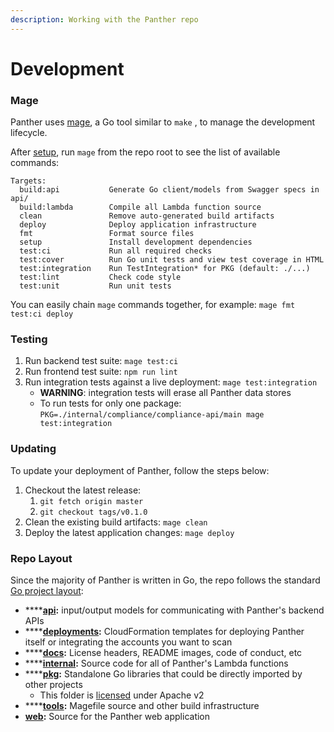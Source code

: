 ```yaml
---
description: Working with the Panther repo
---
```


# Development

### Mage

Panther uses [mage](https://magefile.org/), a Go tool similar to `make` , to manage the development lifecycle.

After [setup](quick-start.md#steps), run `mage` from the repo root to see the list of available commands:

```text
Targets:
  build:api           Generate Go client/models from Swagger specs in api/
  build:lambda        Compile all Lambda function source
  clean               Remove auto-generated build artifacts
  deploy              Deploy application infrastructure
  fmt                 Format source files
  setup               Install development dependencies
  test:ci             Run all required checks
  test:cover          Run Go unit tests and view test coverage in HTML
  test:integration    Run TestIntegration* for PKG (default: ./...)
  test:lint           Check code style
  test:unit           Run unit tests
```

You can easily chain `mage` commands together, for example: `mage fmt test:ci deploy`

### Testing

1. Run backend test suite: `mage test:ci`
2. Run frontend test suite: `npm run lint`
3. Run integration tests against a live deployment: `mage test:integration`
   - **WARNING**: integration tests will erase all Panther data stores
   - To run tests for only one package: `PKG=./internal/compliance/compliance-api/main mage test:integration`

### Updating

To update your deployment of Panther, follow the steps below:

1. Checkout the latest release:
   1. `git fetch origin master`
   2. `git checkout tags/v0.1.0`
2. Clean the existing build artifacts: `mage clean`
3. Deploy the latest application changes: `mage deploy`

### Repo Layout

Since the majority of Panther is written in Go, the repo follows the standard [Go project layout](https://github.com/golang-standards/project-layout):

- \*\*\*\*[**api**](https://github.com/panther-labs/panther/tree/master/api)**:** input/output models for communicating with Panther's backend APIs
- \*\*\*\*[**deployments**](https://github.com/panther-labs/panther/tree/master/deployments)**:** CloudFormation templates for deploying Panther itself or integrating the accounts you want to scan
- \*\*\*\*[**docs**](https://github.com/panther-labs/panther/tree/master/docs)**:** License headers, README images, code of conduct, etc
- \*\*\*\*[**internal**](https://github.com/panther-labs/panther/tree/master/internal)**:** Source code for all of Panther's Lambda functions
- \*\*\*\*[**pkg**](https://github.com/panther-labs/panther/tree/master/pkg)**:** Standalone Go libraries that could be directly imported by other projects
  - This folder is [licensed](https://github.com/panther-labs/panther/blob/master/LICENSE) under Apache v2
- \*\*\*\*[**tools**](https://github.com/panther-labs/panther/tree/master/tools)**:** Magefile source and other build infrastructure
- [**web**](https://github.com/panther-labs/panther/tree/master/web)**:** Source for the Panther web application
